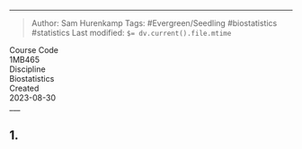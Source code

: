 
___
> Author: <span class="name">Sam Hurenkamp</span>
> Tags: #Evergreen/Seedling #biostatistics #statistics 
> Last modified: `$= dv.current().file.mtime`

<div class="f-info">
	<div class="course-code">
		<span class="fheader"> Course Code </span> <br/>
		<span class="fbody"> 1MB465 </span>
	</div>
	<div class="discipline">
		<span class="fheader"> Discipline </span> <br />
		<span class="fbody"> Biostatistics </span>
	</div>
	<div class="date">
		<span class="fheader"> Created</span> <br />
		<span class="fbody last-modified"> 2023-08-30 </span>
	</div>
</div>
___

## 1. 


